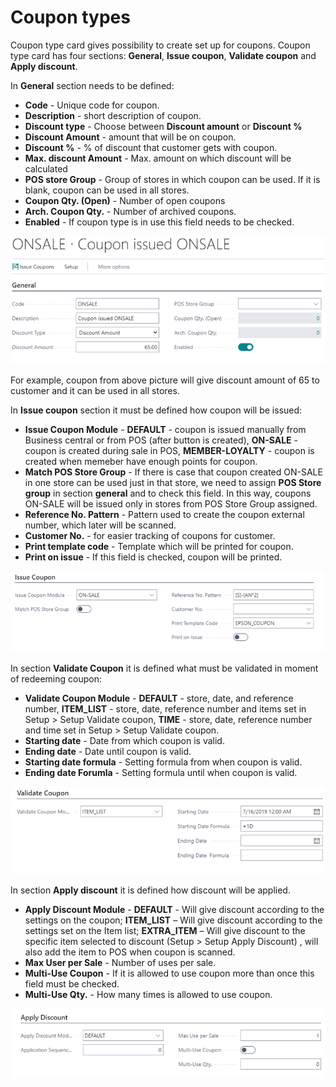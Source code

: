 # Coupon types

Coupon type card gives possibility to create set up for coupons. Coupon type card has four sections: **General**, **Issue coupon**, **Validate coupon** and **Apply discount**.

In **General** section needs to be defined:         
- **Code** - Unique code for coupon.
- **Description** - short description of coupon.
- **Discount type** - Choose between **Discount amount** or **Discount %**
- **Discount Amount** - amount that will be on coupon.
- **Discount %** - % of discount that customer gets with coupon.
- **Max. discount Amount** - Max. amount on which discount will be calculated
- **POS store Group** - Group of stores in which coupon can be used. If it is blank, coupon can be used in all stores.
- **Coupon Qty. (Open)** - Number of open coupons
- **Arch. Coupon Qty.** - Number of archived coupons.
- **Enabled** - If coupon type is in use this field needs to be checked.

![General](../images/General%20coupon.png)

For example, coupon from above picture will give discount amount of 65 to customer and it can be used in all stores.

In **Issue coupon** section it must be defined how coupon will be issued:
- **Issue Coupon Module** - **DEFAULT** - coupon is issued manually from Business central or from POS (after button is created), **ON-SALE** - coupon is created during sale in POS, **MEMBER-LOYALTY** - coupon is created when memeber have enough points for coupon.
- **Match POS Store Group** - If there is case that coupon created ON-SALE in one store can be used just in that store, we need to assign **POS Store group** in section **general** and to check this field. In this way, coupons ON-SALE will be issued only in stores from POS Store Group assigned.
- **Reference No. Pattern** - Pattern used to create the coupon external number, which later will be scanned.
- **Customer No.** - for easier tracking of coupons for customer.
- **Print template code** - Template which will be printed for coupon.
- **Print on issue** - If this field is checked, coupon will be printed.

![issue](../images/Issue%20coupon.png)

In section **Validate Coupon** it is defined what must be validated in moment of redeeming coupon:
- **Validate Coupon Module** - **DEFAULT** - store, date, and reference number, **ITEM_LIST** - store, date, reference number and items set in Setup > Setup Validate coupon, **TIME** - store, date, reference number and time set in Setup > Setup Validate coupon.
- **Starting date** - Date from which coupon is valid.
- **Ending date** - Date until coupon is valid.
- **Starting date formula** - Setting formula from when coupon is valid.
- **Ending date Forumla** - Setting formula until when coupon is valid.

![validate](../images/Validate%20coupon.png)

In section **Apply discount** it is defined how discount will be applied.
- **Apply Discount Module** - **DEFAULT** - Will give discount according to the settings on the coupon; **ITEM_LIST** – Will give discount according to the settings set on the Item list; **EXTRA_ITEM** – Will give discount to the specific item selected to discount (Setup > Setup Apply Discount) , will also add the item to POS when coupon is scanned.
- **Max User per Sale** - Number of uses per sale.
- **Multi-Use Coupon** - If it is allowed to use coupon more than once this field must be checked.
- **Multi-Use Qty.** - How many times is allowed to use coupon.

![apply](../images/Apply%20discount.png)